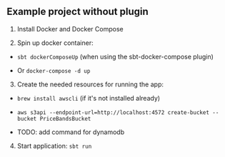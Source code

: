 ## Example project without plugin

1. Install Docker and Docker Compose

2. Spin up docker container:

- `sbt dockerComposeUp` (when using the sbt-docker-compose plugin)

- Or `docker-compose -d up`

3. Create the needed resources for running the app:

- `brew install awscli` (if it's not installed already)

- `aws s3api --endpoint-url=http://localhost:4572 create-bucket --bucket PriceBandsBucket`

- TODO: add command for dynamodb

4. Start application: `sbt run`
